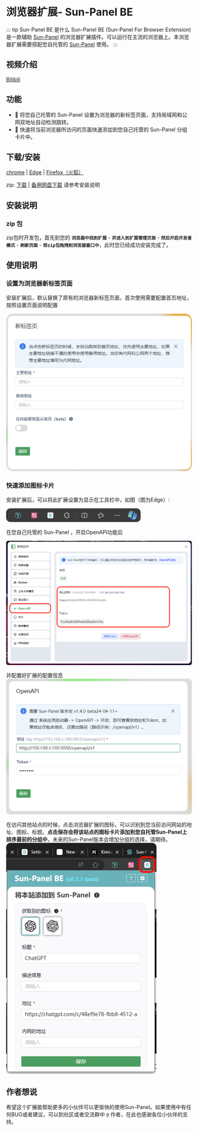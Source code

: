 # 浏览器扩展- Sun-Panel BE <Badge type="warning" text="beta" />

::: tip Sun-Panel BE 是什么
Sun-Panel BE (Sun-Panel For Browser Extension)是一款辅助 [Sun-Panel](http://sun-panel.top) 的浏览器扩展插件。可以运行在主流的浏览器上。本浏览器扩展需要搭配您自托管的 [Sun-Panel](http://sun-panel.top) 使用。
:::

## 视频介绍

[Bilibili](https://www.bilibili.com/video/BV12b421E7cF/)

## 功能

- 🚅 将您自己托管的 Sun-Panel 设置为浏览器的新标签页面，支持局域网和公网双地址自动检测跳转。
- 🍰 快速将当前浏览器所访问的页面快速添加到您自己托管的 Sun-Panel 分组卡片中。


## 下载/安装

[chrome](https://chromewebstore.google.com/detail/sun-panel-be/gchnnoadbmdgoimlemmdacmkocngjonm/privacy) | [Edge](https://microsoftedge.microsoft.com/addons/detail/sunpanel-be/peklhgoidjpnojdpcnohhncgpblbnhoi) | [Firefox（火狐）](https://addons.mozilla.org/firefox/addon/sun-panel-be/) 

zip:
[下载](https://github.com/hslr-s/sun-panel-be/releases) 
| [备用网盘下载](https://links.sun-panel.top/browser_plugin_kuake) 请参考安装说明

## 安装说明

### zip 包

zip包时开发包，首先到您的 **`浏览器中找到扩展`** - **`并进入到扩展管理页面`** - **`然后开启开发者模式`** - **`刷新页面`** - **`将zip包拖拽到浏览器窗口中`**，此时您已经成功安装完成了。


## 使用说明

### 设置为浏览器新标签页面

安装扩展后，默认替换了原有的浏览器新标签页面，首次使用需要配置首页地址，按照设置页面说明配置

![](/images/browser_extension/new_tab_setting_cn.png)


### 快速添加图标卡片

安装扩展后，可以将此扩展设置为显示在工具栏中，如图（图为Edge）:

![](/images/browser_extension/display_on_toolbar.png)

在您自己托管的 Sun-Panel ，开启OpenAPI功能后

![](/images/browser_extension/sun_panel_openapi_cn.png)

并配置好扩展的配置信息
![](/images/browser_extension/openapi_setting_cn.png)


在访问其他站点的时候，点击浏览器扩展的图标，可以识别到您当前访问网站的地址、图标、标题。**点击保存会将该站点的图标卡片添加到您自托管Sun-Panel上排序最前的分组中**，未来的Sun-Panel版本会增加分组的选择，请期待。
![](/images/browser_extension/popup_cn.png)

## 作者想说

希望这个扩展能帮助更多的小伙伴可以更愉快的使用Sun-Panel。如果使用中有任何BUG或者建议，可以到社区或者交流群中 `@` 作者，在此也感谢各位小伙伴的支持。